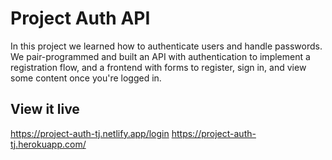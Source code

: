 # Project Auth API

In this project we learned how to authenticate users and handle passwords.
We pair-programmed and built an API with authentication to implement a registration flow, and a frontend with forms to register, sign in, and view some content once you're logged in.


## View it live

https://project-auth-tj.netlify.app/login
https://project-auth-tj.herokuapp.com/